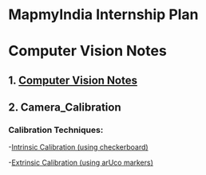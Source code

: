 # MapmyIndia Internship Plan
# Computer Vision Notes

## 1. [Computer Vision Notes](codes/CameraCalibration/README.md)

## 2. Camera_Calibration

### Calibration Techniques:
    
-[Intrinsic Calibration (using checkerboard)](codes/CameraCalibration/Checkerboard/README.md)

-[Extrinsic Calibration (using arUco markers)](codes/CameraCalibration/Aruco/README.md)
